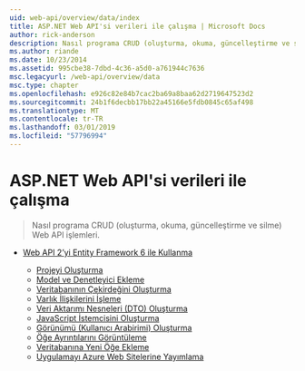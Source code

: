 ```yaml
---
uid: web-api/overview/data/index
title: ASP.NET Web API'si verileri ile çalışma | Microsoft Docs
author: rick-anderson
description: Nasıl programa CRUD (oluşturma, okuma, güncelleştirme ve silme) Web API işlemleri.
ms.author: riande
ms.date: 10/23/2014
ms.assetid: 995cbe38-7dbd-4c36-a5d0-a761944c7636
msc.legacyurl: /web-api/overview/data
msc.type: chapter
ms.openlocfilehash: e926c82e84b7cac2ba69a8baa62d2719647523d2
ms.sourcegitcommit: 24b1f6decbb17bb22a45166e5fdb0845c65af498
ms.translationtype: MT
ms.contentlocale: tr-TR
ms.lasthandoff: 03/01/2019
ms.locfileid: "57796994"
---
```

<a name="working-with-data-in-aspnet-web-api"></a>ASP.NET Web API'si verileri ile çalışma
====================
> Nasıl programa CRUD (oluşturma, okuma, güncelleştirme ve silme) Web API işlemleri.


- [Web API 2’yi Entity Framework 6 ile Kullanma](using-web-api-with-entity-framework/index.md)

    - [Projeyi Oluşturma](using-web-api-with-entity-framework/part-1.md)
    - [Model ve Denetleyici Ekleme](using-web-api-with-entity-framework/part-2.md)
    - [Veritabanının Çekirdeğini Oluşturma](using-web-api-with-entity-framework/part-3.md)
    - [Varlık İlişkilerini İşleme](using-web-api-with-entity-framework/part-4.md)
    - [Veri Aktarımı Nesneleri (DTO) Oluşturma](using-web-api-with-entity-framework/part-5.md)
    - [JavaScript İstemcisini Oluşturma](using-web-api-with-entity-framework/part-6.md)
    - [Görünümü (Kullanıcı Arabirimi) Oluşturma](using-web-api-with-entity-framework/part-7.md)
    - [Öğe Ayrıntılarını Görüntüleme](using-web-api-with-entity-framework/part-8.md)
    - [Veritabanına Yeni Öğe Ekleme](using-web-api-with-entity-framework/part-9.md)
    - [Uygulamayı Azure Web Sitelerine Yayımlama](using-web-api-with-entity-framework/part-10.md)
